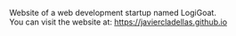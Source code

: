 Website of a web development startup named LogiGoat. <br>
You can visit the website at: https://javiercladellas.github.io
